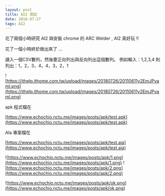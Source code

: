 ```yaml
---
layout: post
title: AI2 測試
date: 2018-07-27
tags: AI2
---
```


 花了兩個小時研究 AI2 與安裝 chrome 的 ARC Welder , AI2 真好玩 !!

花了一個小時終於做出來了 ...

讀入一個CSV數列，然後要正向列出與反向列出這個數列。 例如輸入：1,2,3,4 則列出：1，2，3，4，4，3，2，1

![https://ithelp.ithome.com.tw/upload/images/20180726/20110611y2EmJPvamI.png](https://ithelp.ithome.com.tw/upload/images/20180726/20110611y2EmJPvamI.png)

apk 程式檔在

[https://www.echochio.nctu.me/images/posts/apk/test.apk](https://www.echochio.nctu.me/images/posts/apk/test.apk)

AIa 專案檔在

[https://www.echochio.nctu.me/images/posts/apk/test.aia](https://www.echochio.nctu.me/images/posts/apk/test.aia)

![https://www.echochio.nctu.me/images/posts/apk/1.png](https://www.echochio.nctu.me/images/posts/apk/1.png)
![https://www.echochio.nctu.me/images/posts/apk/2.png](https://www.echochio.nctu.me/images/posts/apk/2.png)

![https://www.echochio.nctu.me/images/posts/apk/ok.png](https://www.echochio.nctu.me/images/posts/apk/ok.png)
